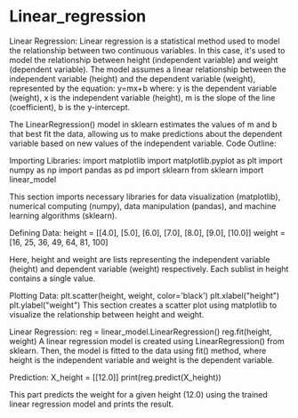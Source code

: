 # Linear_regression
Linear Regression:
Linear regression is a statistical method used to model the relationship between two continuous variables. In this case, it's used to model the relationship between height (independent variable) and weight (dependent variable). The model assumes a linear relationship between the independent variable (height) and the dependent variable (weight), represented by the equation:
y=mx+b
where:
y is the dependent variable (weight),
x is the independent variable (height),
m is the slope of the line (coefficient),
b is the y-intercept.

The LinearRegression() model in sklearn estimates the values of m and b that best fit the data, allowing us to make predictions about the dependent variable based on new values of the independent variable.
Code Outline:

Importing Libraries:
import matplotlib
import matplotlib.pyplot as plt
import numpy as np
import pandas as pd
import sklearn
from sklearn import linear_model

This section imports necessary libraries for data visualization (matplotlib), numerical computing (numpy), data manipulation (pandas), and machine learning algorithms (sklearn).

Defining Data:
height = [[4.0], [5.0], [6.0], [7.0], [8.0], [9.0], [10.0]]
weight = [16, 25, 36, 49, 64, 81, 100]

Here, height and weight are lists representing the independent variable (height) and dependent variable (weight) respectively. Each sublist in height contains a single value.

Plotting Data:
plt.scatter(height, weight, color='black')
plt.xlabel("height")
plt.ylabel("weight")
This section creates a scatter plot using matplotlib to visualize the relationship between height and weight.

Linear Regression:
reg = linear_model.LinearRegression()
reg.fit(height, weight)
A linear regression model is created using LinearRegression() from sklearn. Then, the model is fitted to the data using fit() method, where height is the independent variable and weight is the dependent variable.

Prediction:
X_height = [[12.0]]
print(reg.predict(X_height))

This part predicts the weight for a given height (12.0) using the trained linear regression model and prints the result.









